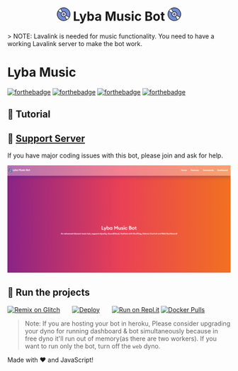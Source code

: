 <h1 align="center"><img src="./assets/logo.gif" width="30px"> Lyba Music Bot <img src="./assets/logo.gif" width="30px"></h1>
> NOTE: Lavalink is needed for music functionality. You need to have a working Lavalink server to make the bot work.

# Lyba Music 
[![forthebadge](https://forthebadge.com/images/badges/ages-12.svg)](https://forthebadge.com)
[![forthebadge](https://forthebadge.com/images/badges/built-by-developers.svg)](https://forthebadge.com)
[![forthebadge](https://forthebadge.com/images/badges/made-with-javascript.svg)](https://forthebadge.com)
[![forthebadge](https://forthebadge.com/images/badges/makes-people-smile.svg)](https://forthebadge.com)

## 📝 Tutorial

## 📝 [Support Server](https://discord.gg/yD9WqgyN)

If you have major coding issues with this bot, please join and ask for help.

<div align="center"><img src="/assets/feature.png"></div>

## 💨 Run the projects

[![Remix on Glitch](https://cdn.glitch.com/2703baf2-b643-4da7-ab91-7ee2a2d00b5b%2Fremix-button.svg)](https://glitch.com/edit/#!/import/github/xzendercage/lyba)&nbsp;&nbsp;&nbsp;&nbsp;&nbsp;&nbsp;
[![Deploy](https://www.herokucdn.com/deploy/button.svg)](https://heroku.com/deploy?template=https://github.com/xzendercage/lyba)&nbsp;&nbsp;&nbsp;&nbsp;&nbsp;&nbsp;
[![Run on Repl.it](https://repl.it/badge/github/xzendercage/lyba)](https://repl.it/github/xzendercage/lyba)
[![Docker Pulls](https://img.shields.io/docker/pulls/darrenofficial/dmusicbot.svg)](https://hub.docker.com/r/darrenofficial/dmusicbot/)

> Note: If you are hosting your bot in heroku, Please consider upgrading your dyno for running dashboard & bot simultaneously because in free dyno it'll run out of memory(as there are two workers). If you want to run only the bot, turn off the `web` dyno.

Made with :heart: and JavaScript!

